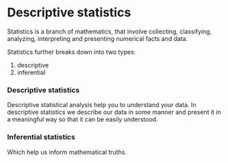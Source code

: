 # Descriptive statistics

Statistics is a branch of mathematics, that involve collecting, classifying, analyzing, interpreting and presenting numerical facts and data.

Statistics further breaks down into two types:&#x20;

1. descriptive&#x20;
2. inferential

### Descriptive statistics



Descriptive statistical analysis help you to understand your data. In descriptive statistics we describe our data in some manner and present it in a meaningful way so that it can be easily understood.



### Inferential statistics

Which help us inform mathematical truths.



####

